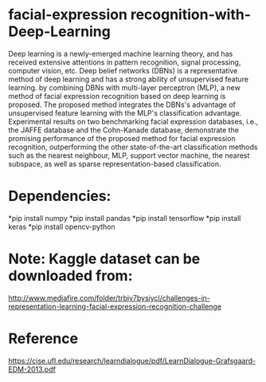 # facial-expression recognition-with-Deep-Learning
Deep learning is a newly-emerged machine learning theory, and has received extensive attentions in pattern recognition, signal processing, computer vision, etc. Deep belief networks (DBNs) is a representative method of deep learning and has a strong ability of unsupervised feature learning. by combining DBNs with multi-layer perceptron (MLP), a new method of facial expression recognition based on deep learning is proposed. The proposed method integrates the DBNs's advantage of unsupervised feature learning with the MLP's classification advantage. Experimental results on two benchmarking facial expression databases, i.e., the JAFFE database and the Cohn-Kanade database, demonstrate the promising performance of the proposed method for facial expression recognition, outperforming the other state-of-the-art classification methods such as the nearest neighbour, MLP, support vector machine, the nearest subspace, as well as sparse representation-based classification.

# Dependencies:
*pip install numpy
*pip install pandas
*pip install tensorflow
*pip install keras
*pip install opencv-python

# Note: Kaggle dataset can be downloaded from:
http://www.mediafire.com/folder/trbjv7bysiycl/challenges-in-representation-learning-facial-expression-recognition-challenge



# Reference
https://cise.ufl.edu/research/learndialogue/pdf/LearnDialogue-Grafsgaard-EDM-2013.pdf
